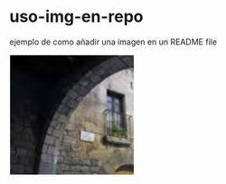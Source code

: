 # uso-img-en-repo
ejemplo de como añadir una imagen en un README file

<img src="img/1.PNG" alt="lamida de TOTO">